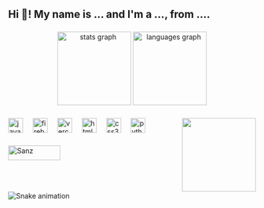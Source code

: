 <h2 align="left">Hi 👋! My name is ... and I'm a ..., from ....</h2>

###

<div align="center">
  <img src="https://github-readme-stats.vercel.app/api?username=Nxw-ID&theme=dark&hide_border=false&include_all_commits=true&count_private=false" height="150" alt="stats graph"  />
  <img src="https://nirzak-streak-stats.vercel.app/?user=Nxw-ID&theme=dark&hide_border=false" height="150" alt="languages graph"  />
</div>

###

<img align="right" height="150" src="https://media3.giphy.com/media/v1.Y2lkPTc5MGI3NjExN2ZkcTVzZWFpbHdpb3Y5amxueXVnYjdmbXQzcm80ZnhzOWtuemd3cyZlcD12MV9naWZzX3RyZW5kaW5nJmN0PWc/8Zaoyr0zW9NJLiF6Pv/giphy.webp"  />

###

<div align="left">
  <img src="https://cdn.jsdelivr.net/gh/devicons/devicon/icons/javascript/javascript-original.svg" height="30" alt="javascript logo"  />
  <img width="12" />
  <img src="https://img.shields.io/badge/firebase-%23039BE5.svg?style=for-the-badge&logo=firebase" height="30" alt="firebase logo"  />
  <img width="12" />
  <img src="https://img.shields.io/badge/vercel-%23000000.svg?style=for-the-badge&logo=vercel&logoColor=white" height="30" alt="vercel logo"  />
  <img width="12" />
  <img src="https://cdn.jsdelivr.net/gh/devicons/devicon/icons/html5/html5-original.svg" height="30" alt="html5 logo"  />
  <img width="12" />
  <img src="https://cdn.jsdelivr.net/gh/devicons/devicon/icons/css3/css3-original.svg" height="30" alt="css3 logo"  />
  <img width="12" />
  <img src="https://cdn.jsdelivr.net/gh/devicons/devicon/icons/python/python-original.svg" height="30" alt="python logo"  />
  <img width="12" />
</div>

###

<div align="left">
<a href="https://saweria.co/NxwID" target="_blank"><img src="https://user-images.githubusercontent.com/26188697/180601310-e82c63e4-412b-4c36-b7b5-7ba713c80380.png" alt="Sanz" height="30" width="106"></a>

###

<br clear="both">

<img src="https://raw.githubusercontent.com/maurodesouza/maurodesouza/output/snake.svg" alt="Snake animation" />

###
